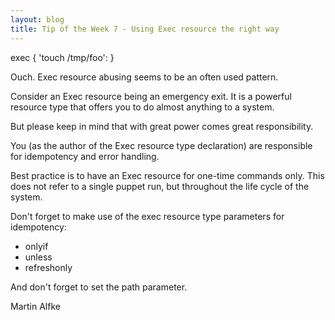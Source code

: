 ```yaml
---
layout: blog
title: Tip of the Week 7 - Using Exec resource the right way
---
```


exec { 'touch /tmp/foo': }

Ouch. Exec resource abusing seems to be an often used pattern.

Consider an Exec resource being an emergency exit. It is a powerful resource type that offers you to do almost anything to a system.

But please keep in mind that with great power comes great responsibility.

You (as the author of the Exec resource type declaration) are responsible for idempotency and error handling.

Best practice is to have an Exec resource for one-time commands only. This does not refer to a single puppet run, but throughout the life cycle of the system.

Don't forget to make use of the exec resource type parameters for idempotency:

  - onlyif
  - unless
  - refreshonly

And don't forget to set the path parameter.

Martin Alfke

